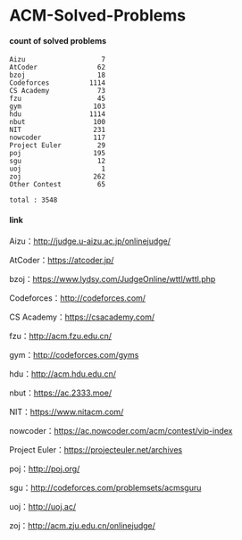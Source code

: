 ﻿# ACM-Solved-Problems

#### count of solved problems
	Aizu                   7
	AtCoder               62
	bzoj                  18
	Codeforces          1114
	CS Academy            73
	fzu                   45
	gym                  103
	hdu                 1114
	nbut                 100
	NIT                  231
	nowcoder             117
	Project Euler         29
	poj                  195
	sgu                   12
	uoj                    1
	zoj                  262
	Other Contest         65

`total : 3548`


#### link

Aizu：http://judge.u-aizu.ac.jp/onlinejudge/

AtCoder：https://atcoder.jp/

bzoj：https://www.lydsy.com/JudgeOnline/wttl/wttl.php

Codeforces：http://codeforces.com/

CS Academy：https://csacademy.com/

fzu：http://acm.fzu.edu.cn/

gym：http://codeforces.com/gyms

hdu：http://acm.hdu.edu.cn/

nbut：https://ac.2333.moe/

NIT：https://www.nitacm.com/

nowcoder：https://ac.nowcoder.com/acm/contest/vip-index

Project Euler：https://projecteuler.net/archives

poj：http://poj.org/

sgu：http://codeforces.com/problemsets/acmsguru

uoj：http://uoj.ac/

zoj：http://acm.zju.edu.cn/onlinejudge/